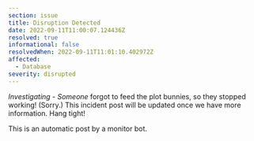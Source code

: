 ```yaml
---
section: issue
title: Disruption Detected
date: 2022-09-11T11:00:07.124436Z
resolved: true
informational: false
resolvedWhen: 2022-09-11T11:01:10.402972Z
affected:
  - Database
severity: disrupted
---
```

*Investigating* - _Someone_ forgot to feed the plot bunnies, so they stopped working! (Sorry.) This incident post will be updated once we have more information. Hang tight!

This is an automatic post by a monitor bot.
        